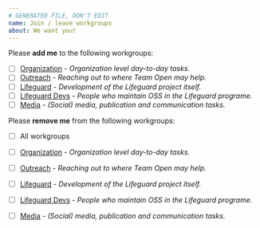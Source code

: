 ```yaml
---
# GENERATED FILE, DON'T EDIT
name: Join / leave workgroups
about: We want you!
---
```


<!--

Glad you're interested in the project!

Check any applicable checkboxes by adding an X to them. Example:
- [X] Checked
- [ ] Not checked

Use the "preview" feature to see if it worked.
It's also easier for readind and clicking links
to see more details on the different workgroups.

-->


Please **add me** to the following workgroups:
- [ ] [Organization][wg-organization] - _Organization level day-to-day tasks._
- [ ] [Outreach][wg-outreach] - _Reaching out to where Team Open may help._
- [ ] [Lifeguard][wg-lifeguard] - _Development of the Lifeguard project itself._
- [ ] [Lifeguard Devs][wg-lifeguard-devs] - _People who maintain OSS in the Lifeguard programe._
- [ ] [Media][wg-media] - _(Social) media, publication and communication tasks._

Please **remove me** from the following workgroups:
- [ ] All workgroups
- [ ] [Organization][wg-organization] - _Organization level day-to-day tasks._
- [ ] [Outreach][wg-outreach] - _Reaching out to where Team Open may help._
- [ ] [Lifeguard][wg-lifeguard] - _Development of the Lifeguard project itself._
- [ ] [Lifeguard Devs][wg-lifeguard-devs] - _People who maintain OSS in the Lifeguard programe._
- [ ] [Media][wg-media] - _(Social) media, publication and communication tasks._


<!--

Feel free to add any other comments or requests here.
By default we'll add your username and display as they
are shown on your GitHub profile.

For example:
  username: jdoe991
  display: John Doe

-->


[wg-organization]: https://github.com/teamopen-dev/workgroups/tree/master/workgroups/wg-organization.md
[wg-outreach]: https://github.com/teamopen-dev/workgroups/tree/master/workgroups/wg-outreach.md
[wg-lifeguard]: https://github.com/teamopen-dev/workgroups/tree/master/workgroups/wg-lifeguard.md
[wg-lifeguard-devs]: https://github.com/teamopen-dev/workgroups/tree/master/workgroups/wg-lifeguard-devs.md
[wg-media]: https://github.com/teamopen-dev/workgroups/tree/master/workgroups/wg-media.md
